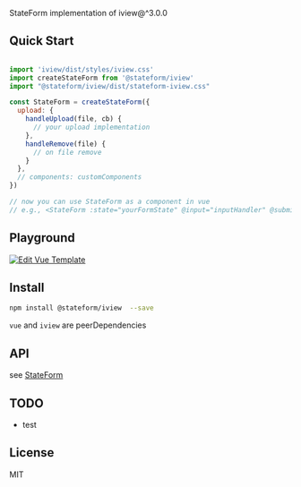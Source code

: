 StateForm implementation of iview@^3.0.0

## Quick Start  
```js  

import 'iview/dist/styles/iview.css'
import createStateForm from '@stateform/iview'
import "@stateform/iview/dist/stateform-iview.css"

const StateForm = createStateForm({
  upload: {
    handleUpload(file, cb) {
      // your upload implementation
    },
    handleRemove(file) {
      // on file remove
    }
  },
  // components: customComponents
})

// now you can use StateForm as a component in vue 
// e.g., <StateForm :state="yourFormState" @input="inputHandler" @submit="submitHandler" />
```

## Playground  
[![Edit Vue Template](https://codesandbox.io/static/img/play-codesandbox.svg)](https://codesandbox.io/s/n1ky641y70?module=%2Fsrc%2FformState.js)

## Install   
```sh  
npm install @stateform/iview  --save
```
`vue` and `iview` are peerDependencies

## API  
see [StateForm](https://github.com/stateform/StateForm-Specification)

## TODO  
* test


## License  
MIT
